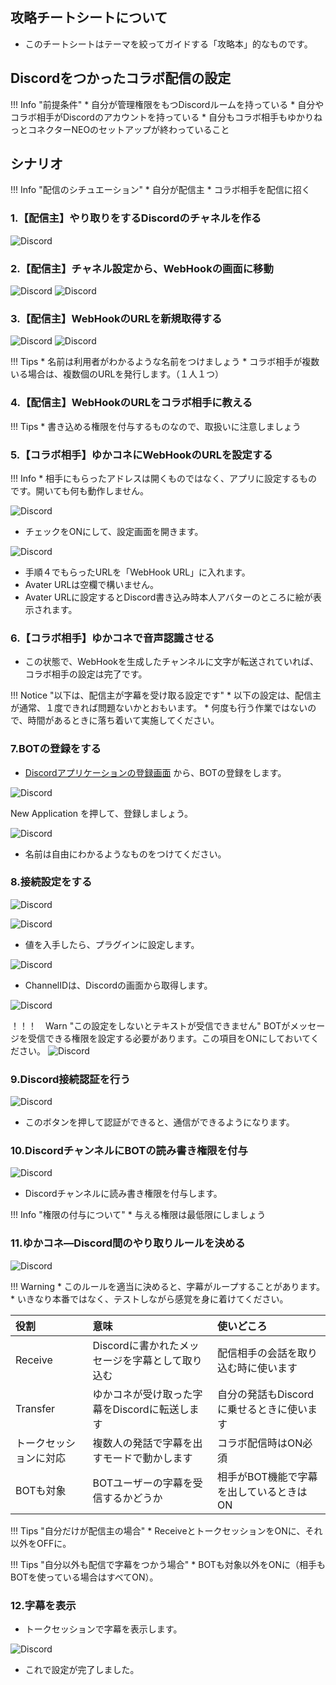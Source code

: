 ## 攻略チートシートについて

* このチートシートはテーマを絞ってガイドする「攻略本」的なものです。

## Discordをつかったコラボ配信の設定
!!! Info "前提条件"
    * 自分が管理権限をもつDiscordルームを持っている
    * 自分やコラボ相手がDiscordのアカウントを持っている
    * 自分もコラボ相手もゆかりねっとコネクターNEOのセットアップが終わっていること

## シナリオ
!!! Info "配信のシチュエーション"
    * 自分が配信主
    * コラボ相手を配信に招く

### 1.【配信主】やり取りをするDiscordのチャネルを作る
![Discord](images/cs_colab_discord_p2.png)

### 2.【配信主】チャネル設定から、WebHookの画面に移動
![Discord](images/cs_colab_discord_p1.png)
![Discord](images/cs_colab_discord_p3.png)

### 3.【配信主】WebHookのURLを新規取得する
![Discord](images/cs_colab_discord_p4.png)
![Discord](images/cs_colab_discord_p5.png)

!!! Tips
    * 名前は利用者がわかるような名前をつけましょう
    * コラボ相手が複数いる場合は、複数個のURLを発行します。（１人１つ）

### 4.【配信主】WebHookのURLをコラボ相手に教える

!!! Tips 
    * 書き込める権限を付与するものなので、取扱いに注意しましょう

### 5.【コラボ相手】ゆかコネにWebHookのURLを設定する

!!! Info
    * 相手にもらったアドレスは開くものではなく、アプリに設定するものです。開いても何も動作しません。

![Discord](images/cs_colab_discord_p6.png)

* チェックをONにして、設定画面を開きます。

![Discord](images/cs_colab_discord_p7.png)

* 手順４でもらったURLを「WebHook URL」に入れます。
* Avater URLは空欄で構いません。
* Avater URLに設定するとDiscord書き込み時本人アバターのところに絵が表示されます。

### 6.【コラボ相手】ゆかコネで音声認識させる

* この状態で、WebHookを生成したチャンネルに文字が転送されていれば、コラボ相手の設定は完了です。

!!! Notice "以下は、配信主が字幕を受け取る設定です"
    * 以下の設定は、配信主が通常、１度できれば問題ないかとおもいます。
    * 何度も行う作業ではないので、時間があるときに落ち着いて実施してください。


### 7.BOTの登録をする

* [Discordアプリケーションの登録画面](https://discord.com/developers/applications) から、BOTの登録をします。

![Discord](images/cs_colab_discord_p9.png)

New Application を押して、登録しましょう。

![Discord](images/cs_colab_discord_p10.png)

* 名前は自由にわかるようなものをつけてください。

### 8.接続設定をする

![Discord](images/cs_colab_discord_p11.png)

![Discord](images/cs_colab_discord_p11-2.png)

* 値を入手したら、プラグインに設定します。

![Discord](images/cs_colab_discord_p12.png)

* ChannelIDは、Discordの画面から取得します。

![Discord](images/cs_colab_discord_p13.png)

！！！　Warn "この設定をしないとテキストが受信できません"
    BOTがメッセージを受信できる権限を設定する必要があります。この項目をONにしておいてください。
    ![Discord](images/cs_colab_discord_p11-2.png)


### 9.Discord接続認証を行う

![Discord](images/cs_colab_discord_p14.png)

* このボタンを押して認証ができると、通信ができるようになります。

### 10.DiscordチャンネルにBOTの読み書き権限を付与

![Discord](images/cs_colab_discord_p15.png)

* Discordチャンネルに読み書き権限を付与します。

!!! Info "権限の付与について"
    * 与える権限は最低限にしましょう

### 11.ゆかコネ―Discord間のやり取りルールを決める

![Discord](images/cs_colab_discord_p16.png)

!!! Warning
    * このルールを適当に決めると、字幕がループすることがあります。
    * いきなり本番ではなく、テストしながら感覚を身に着けてください。

|役割|意味|使いどころ|
|:---|:--|:--------|
|Receive|Discordに書かれたメッセージを字幕として取り込む|配信相手の会話を取り込む時に使います|
|Transfer|ゆかコネが受け取った字幕をDiscordに転送します|自分の発話もDiscordに乗せるときに使います|
|トークセッションに対応|複数人の発話で字幕を出すモードで動かします|コラボ配信時はON必須|
|BOTも対象|BOTユーザーの字幕を受信するかどうか|相手がBOT機能で字幕を出しているときはON|

!!! Tips "自分だけが配信主の場合"
    * ReceiveとトークセッションをONに、それ以外をOFFに。

!!! Tips "自分以外も配信で字幕をつかう場合"
    * BOTも対象以外をONに（相手もBOTを使っている場合はすべてON）。


### 12.字幕を表示

* トークセッションで字幕を表示します。

![Discord](images/cs_colab_discord_p17.png)

* これで設定が完了しました。
